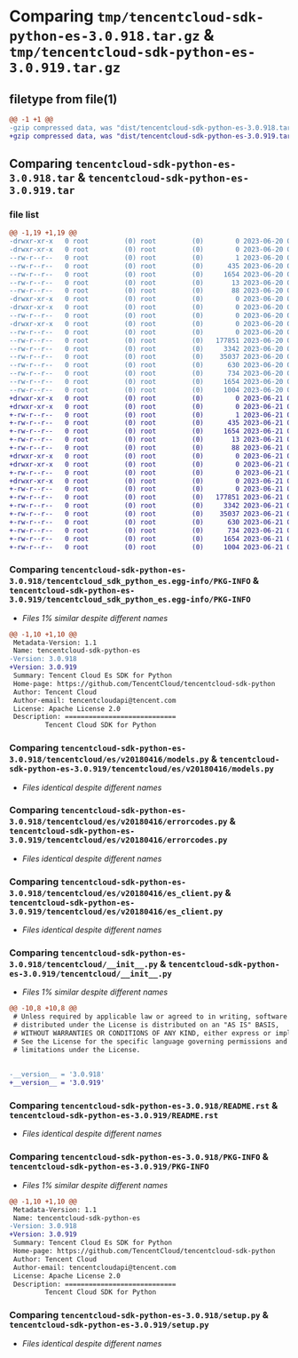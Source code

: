 # Comparing `tmp/tencentcloud-sdk-python-es-3.0.918.tar.gz` & `tmp/tencentcloud-sdk-python-es-3.0.919.tar.gz`

## filetype from file(1)

```diff
@@ -1 +1 @@
-gzip compressed data, was "dist/tencentcloud-sdk-python-es-3.0.918.tar", last modified: Tue Jun 20 02:40:23 2023, max compression
+gzip compressed data, was "dist/tencentcloud-sdk-python-es-3.0.919.tar", last modified: Wed Jun 21 00:26:56 2023, max compression
```

## Comparing `tencentcloud-sdk-python-es-3.0.918.tar` & `tencentcloud-sdk-python-es-3.0.919.tar`

### file list

```diff
@@ -1,19 +1,19 @@
-drwxr-xr-x   0 root         (0) root         (0)        0 2023-06-20 02:40:23.000000 tencentcloud-sdk-python-es-3.0.918/
-drwxr-xr-x   0 root         (0) root         (0)        0 2023-06-20 02:40:23.000000 tencentcloud-sdk-python-es-3.0.918/tencentcloud_sdk_python_es.egg-info/
--rw-r--r--   0 root         (0) root         (0)        1 2023-06-20 02:40:23.000000 tencentcloud-sdk-python-es-3.0.918/tencentcloud_sdk_python_es.egg-info/dependency_links.txt
--rw-r--r--   0 root         (0) root         (0)      435 2023-06-20 02:40:23.000000 tencentcloud-sdk-python-es-3.0.918/tencentcloud_sdk_python_es.egg-info/SOURCES.txt
--rw-r--r--   0 root         (0) root         (0)     1654 2023-06-20 02:40:23.000000 tencentcloud-sdk-python-es-3.0.918/tencentcloud_sdk_python_es.egg-info/PKG-INFO
--rw-r--r--   0 root         (0) root         (0)       13 2023-06-20 02:40:23.000000 tencentcloud-sdk-python-es-3.0.918/tencentcloud_sdk_python_es.egg-info/top_level.txt
--rw-r--r--   0 root         (0) root         (0)       88 2023-06-20 02:40:23.000000 tencentcloud-sdk-python-es-3.0.918/setup.cfg
-drwxr-xr-x   0 root         (0) root         (0)        0 2023-06-20 02:40:23.000000 tencentcloud-sdk-python-es-3.0.918/tencentcloud/
-drwxr-xr-x   0 root         (0) root         (0)        0 2023-06-20 02:40:23.000000 tencentcloud-sdk-python-es-3.0.918/tencentcloud/es/
--rw-r--r--   0 root         (0) root         (0)        0 2023-06-20 02:40:23.000000 tencentcloud-sdk-python-es-3.0.918/tencentcloud/es/__init__.py
-drwxr-xr-x   0 root         (0) root         (0)        0 2023-06-20 02:40:23.000000 tencentcloud-sdk-python-es-3.0.918/tencentcloud/es/v20180416/
--rw-r--r--   0 root         (0) root         (0)        0 2023-06-20 02:40:23.000000 tencentcloud-sdk-python-es-3.0.918/tencentcloud/es/v20180416/__init__.py
--rw-r--r--   0 root         (0) root         (0)   177851 2023-06-20 02:40:23.000000 tencentcloud-sdk-python-es-3.0.918/tencentcloud/es/v20180416/models.py
--rw-r--r--   0 root         (0) root         (0)     3342 2023-06-20 02:40:23.000000 tencentcloud-sdk-python-es-3.0.918/tencentcloud/es/v20180416/errorcodes.py
--rw-r--r--   0 root         (0) root         (0)    35037 2023-06-20 02:40:23.000000 tencentcloud-sdk-python-es-3.0.918/tencentcloud/es/v20180416/es_client.py
--rw-r--r--   0 root         (0) root         (0)      630 2023-06-20 02:40:23.000000 tencentcloud-sdk-python-es-3.0.918/tencentcloud/__init__.py
--rw-r--r--   0 root         (0) root         (0)      734 2023-06-20 02:40:23.000000 tencentcloud-sdk-python-es-3.0.918/README.rst
--rw-r--r--   0 root         (0) root         (0)     1654 2023-06-20 02:40:23.000000 tencentcloud-sdk-python-es-3.0.918/PKG-INFO
--rw-r--r--   0 root         (0) root         (0)     1004 2023-06-20 02:40:23.000000 tencentcloud-sdk-python-es-3.0.918/setup.py
+drwxr-xr-x   0 root         (0) root         (0)        0 2023-06-21 00:26:56.000000 tencentcloud-sdk-python-es-3.0.919/
+drwxr-xr-x   0 root         (0) root         (0)        0 2023-06-21 00:26:56.000000 tencentcloud-sdk-python-es-3.0.919/tencentcloud_sdk_python_es.egg-info/
+-rw-r--r--   0 root         (0) root         (0)        1 2023-06-21 00:26:56.000000 tencentcloud-sdk-python-es-3.0.919/tencentcloud_sdk_python_es.egg-info/dependency_links.txt
+-rw-r--r--   0 root         (0) root         (0)      435 2023-06-21 00:26:56.000000 tencentcloud-sdk-python-es-3.0.919/tencentcloud_sdk_python_es.egg-info/SOURCES.txt
+-rw-r--r--   0 root         (0) root         (0)     1654 2023-06-21 00:26:56.000000 tencentcloud-sdk-python-es-3.0.919/tencentcloud_sdk_python_es.egg-info/PKG-INFO
+-rw-r--r--   0 root         (0) root         (0)       13 2023-06-21 00:26:56.000000 tencentcloud-sdk-python-es-3.0.919/tencentcloud_sdk_python_es.egg-info/top_level.txt
+-rw-r--r--   0 root         (0) root         (0)       88 2023-06-21 00:26:56.000000 tencentcloud-sdk-python-es-3.0.919/setup.cfg
+drwxr-xr-x   0 root         (0) root         (0)        0 2023-06-21 00:26:56.000000 tencentcloud-sdk-python-es-3.0.919/tencentcloud/
+drwxr-xr-x   0 root         (0) root         (0)        0 2023-06-21 00:26:56.000000 tencentcloud-sdk-python-es-3.0.919/tencentcloud/es/
+-rw-r--r--   0 root         (0) root         (0)        0 2023-06-21 00:26:56.000000 tencentcloud-sdk-python-es-3.0.919/tencentcloud/es/__init__.py
+drwxr-xr-x   0 root         (0) root         (0)        0 2023-06-21 00:26:56.000000 tencentcloud-sdk-python-es-3.0.919/tencentcloud/es/v20180416/
+-rw-r--r--   0 root         (0) root         (0)        0 2023-06-21 00:26:56.000000 tencentcloud-sdk-python-es-3.0.919/tencentcloud/es/v20180416/__init__.py
+-rw-r--r--   0 root         (0) root         (0)   177851 2023-06-21 00:26:56.000000 tencentcloud-sdk-python-es-3.0.919/tencentcloud/es/v20180416/models.py
+-rw-r--r--   0 root         (0) root         (0)     3342 2023-06-21 00:26:56.000000 tencentcloud-sdk-python-es-3.0.919/tencentcloud/es/v20180416/errorcodes.py
+-rw-r--r--   0 root         (0) root         (0)    35037 2023-06-21 00:26:56.000000 tencentcloud-sdk-python-es-3.0.919/tencentcloud/es/v20180416/es_client.py
+-rw-r--r--   0 root         (0) root         (0)      630 2023-06-21 00:26:56.000000 tencentcloud-sdk-python-es-3.0.919/tencentcloud/__init__.py
+-rw-r--r--   0 root         (0) root         (0)      734 2023-06-21 00:26:56.000000 tencentcloud-sdk-python-es-3.0.919/README.rst
+-rw-r--r--   0 root         (0) root         (0)     1654 2023-06-21 00:26:56.000000 tencentcloud-sdk-python-es-3.0.919/PKG-INFO
+-rw-r--r--   0 root         (0) root         (0)     1004 2023-06-21 00:26:56.000000 tencentcloud-sdk-python-es-3.0.919/setup.py
```

### Comparing `tencentcloud-sdk-python-es-3.0.918/tencentcloud_sdk_python_es.egg-info/PKG-INFO` & `tencentcloud-sdk-python-es-3.0.919/tencentcloud_sdk_python_es.egg-info/PKG-INFO`

 * *Files 1% similar despite different names*

```diff
@@ -1,10 +1,10 @@
 Metadata-Version: 1.1
 Name: tencentcloud-sdk-python-es
-Version: 3.0.918
+Version: 3.0.919
 Summary: Tencent Cloud Es SDK for Python
 Home-page: https://github.com/TencentCloud/tencentcloud-sdk-python
 Author: Tencent Cloud
 Author-email: tencentcloudapi@tencent.com
 License: Apache License 2.0
 Description: ============================
         Tencent Cloud SDK for Python
```

### Comparing `tencentcloud-sdk-python-es-3.0.918/tencentcloud/es/v20180416/models.py` & `tencentcloud-sdk-python-es-3.0.919/tencentcloud/es/v20180416/models.py`

 * *Files identical despite different names*

### Comparing `tencentcloud-sdk-python-es-3.0.918/tencentcloud/es/v20180416/errorcodes.py` & `tencentcloud-sdk-python-es-3.0.919/tencentcloud/es/v20180416/errorcodes.py`

 * *Files identical despite different names*

### Comparing `tencentcloud-sdk-python-es-3.0.918/tencentcloud/es/v20180416/es_client.py` & `tencentcloud-sdk-python-es-3.0.919/tencentcloud/es/v20180416/es_client.py`

 * *Files identical despite different names*

### Comparing `tencentcloud-sdk-python-es-3.0.918/tencentcloud/__init__.py` & `tencentcloud-sdk-python-es-3.0.919/tencentcloud/__init__.py`

 * *Files 1% similar despite different names*

```diff
@@ -10,8 +10,8 @@
 # Unless required by applicable law or agreed to in writing, software
 # distributed under the License is distributed on an "AS IS" BASIS,
 # WITHOUT WARRANTIES OR CONDITIONS OF ANY KIND, either express or implied.
 # See the License for the specific language governing permissions and
 # limitations under the License.
 
 
-__version__ = '3.0.918'
+__version__ = '3.0.919'
```

### Comparing `tencentcloud-sdk-python-es-3.0.918/README.rst` & `tencentcloud-sdk-python-es-3.0.919/README.rst`

 * *Files identical despite different names*

### Comparing `tencentcloud-sdk-python-es-3.0.918/PKG-INFO` & `tencentcloud-sdk-python-es-3.0.919/PKG-INFO`

 * *Files 1% similar despite different names*

```diff
@@ -1,10 +1,10 @@
 Metadata-Version: 1.1
 Name: tencentcloud-sdk-python-es
-Version: 3.0.918
+Version: 3.0.919
 Summary: Tencent Cloud Es SDK for Python
 Home-page: https://github.com/TencentCloud/tencentcloud-sdk-python
 Author: Tencent Cloud
 Author-email: tencentcloudapi@tencent.com
 License: Apache License 2.0
 Description: ============================
         Tencent Cloud SDK for Python
```

### Comparing `tencentcloud-sdk-python-es-3.0.918/setup.py` & `tencentcloud-sdk-python-es-3.0.919/setup.py`

 * *Files identical despite different names*

